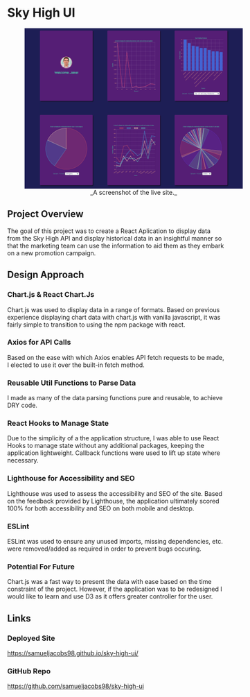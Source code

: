 # Sky High UI

<figure style="width: 100%; display: flex; justify-content: center; align-items: center; flex-direction: column">
<img style="width: 100%; max-width: 600px" src="./src/assets/images/readme.png">
<figcaption>
_A screenshot of the live site._
</figcaption>
</figure>

## Project Overview

The goal of this project was to create a React Aplication to display data from the Sky High API and display historical data in an insightful manner so that the marketing team can use the information to aid them as they embark on a new promotion campaign.

## Design Approach

### Chart.js & React Chart.Js

Chart.js was used to display data in a range of formats. Based on previous experience displaying chart data with chart.js with vanilla javascript, it was fairly simple to transition to using the npm package with react.

### Axios for API Calls

Based on the ease with which Axios enables API fetch requests to be made, I elected to use it over the built-in fetch method.

### Reusable Util Functions to Parse Data

I made as many of the data parsing functions pure and reusable, to achieve DRY code.

### React Hooks to Manage State

Due to the simplicity of a the application structure, I was able to use React Hooks to manage state without any additional packages, keeping the application lightweight. Callback functions were used to lift up state where necessary.

### Lighthouse for Accessibility and SEO

Lighthouse was used to assess the accessibility and SEO of the site. Based on the feedback provided by Lighthouse, the application ultimately scored 100% for both accessibility and SEO on both mobile and desktop.

### ESLint

ESLint was used to ensure any unused imports, missing dependencies, etc. were removed/added as required in order to prevent bugs occuring.

### Potential For Future

Chart.js was a fast way to present the data with ease based on the time constraint of the project. However, if the application was to be redesigned I would like to learn and use D3 as it offers greater controller for the user.

## Links

### Deployed Site

https://samueljacobs98.github.io/sky-high-ui/

### GitHub Repo

https://github.com/samueljacobs98/sky-high-ui
